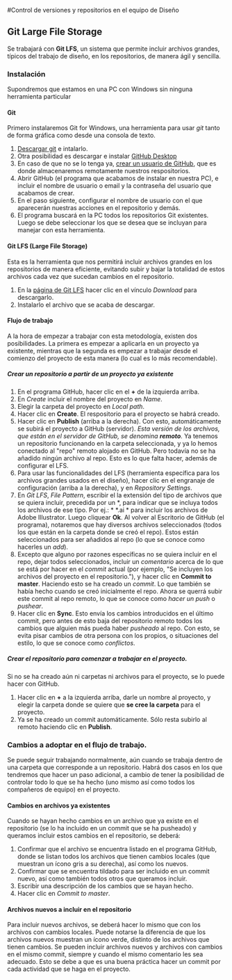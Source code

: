 #Control de versiones y repositorios en el equipo de Diseño

## Git Large File Storage
Se trabajará con **Git LFS**, un sistema que permite incluir archivos grandes, típicos del trabajo de diseño, en los repositorios, de manera ágil y sencilla.

### Instalación
Supondremos que estamos en una PC con Windows sin ninguna herramienta particular

#### Git
Primero instalaremos Git for Windows, una herramienta para usar *git* tanto de forma gráfica como desde una consola de texto.
1. [Descargar git](https://git-scm.com/download/win) e intalarlo.
2. Otra posibilidad es descargar e instalar [GitHub Desktop](https://desktop.github.com/)
3. En caso de que no se lo tenga ya, [crear un usuario de GitHub](https://github.com/login), que es donde almacenaremos remotamente nuestros respositorios.
4. Abrir GitHub (el programa que acabamos de instalar en nuestra PC), e incluir el nombre de usuario o email y la contraseña del usuario que acabamos de crear. 
5. En el paso siguiente, configurar el nombre de usuario con el que aparecerán nuestras acciones en el repositorio y demás.
6. El programa buscará en la PC todos los repositorios Git existentes. Luego se debe seleccionar los que se desea que se incluyan para manejar con esta herramienta. 

#### Git LFS (Large File Storage)
Esta es la herramienta que nos permitirá incluir archivos grandes en los repositorios de manera eficiente, evitando subir y bajar la totalidad de estos archivos cada vez que sucedan cambios en el repositorio.
1. En la [página de Git LFS](https://git-lfs.github.com/) hacer clic en el vínculo *Download* para descargarlo.
2. Instalarlo el archivo que se acaba de descargar.

#### Flujo de trabajo
A la hora de empezar a trabajar con esta metodología, existen dos posibilidades. La primera es empezar a aplicarla en un proyecto ya existente, mientras que la segunda es empezar a trabajar desde el comienzo del proyecto de esta manera (lo cual es lo más recomendable).

##### Crear un repositorio a partir de un proyecto ya existente
1. En el programa GitHub, hacer clic en el **+** de la izquierda arriba.
2. En *Create* incluir el nombre del proyecto en *Name*.
3. Elegir la carpeta del proyecto en *Local path*.
4. Hacer clic en **Create**. El respositorio para el proyecto se habrá creado.
5. Hacer clic en **Publish** (arriba a la derecha). Con esto, automáticamente se subirá el proyecto a GitHub (servidor).
*Esta versión de los archivos, que están en el servidor de GitHub, se denomina **remoto**.*
Ya tenemos un repositorio funcionando en la carpeta seleccionada, y ya lo hemos conectado al "repo" remoto alojado en GitHub. Pero todavía no se ha añadido ningún archivo al repo. Esto es lo que falta hacer, además de configurar el LFS. 
6. Para usar las funcionalidades del LFS (herramienta específica para los archivos grandes usados en el diseño), hacer clic en el engranaje de configuración (arriba a la derecha), y en *Repository Settings*.
7. En *Git LFS*, *File Pattern*, escribir el la extensión del tipo de archivos que se quiera incluir, precedida por un *, para indicar que se incluya todos los archivos de ese tipo. Por ej.: * *.ai * para incluir los archivos de Adobe Illustrator. Luego cliquear **Ok**.
Al volver al Escritorio de GitHub (el programa), notaremos que hay diversos archivos seleccionados (todos los que están en la carpeta donde se creó el repo). Estos están seleccionados para ser añadidos al repo (lo que se conoce como hacerles un *add*).
8. Excepto que alguno por razones específicas no se quiera incluir en el repo, dejar todos seleccionados, incluir un *comentario* acerca de lo que se está por hacer en el *commit* actual (por ejemplo, "Se incluyen los archivos del proyecto en el repositorio."), y hacer clic en **Commit to master**.
Haciendo esto se ha creado un *commit*. Lo que también se había hecho cuando se creó inicialmente el repo. Ahora se querrá subir este commit al repo remoto, lo que se conoce como *hacer un push* o *pushear*.
9. Hacer clic en **Sync**. Esto envía los cambios introducidos en el último commit, pero antes de esto baja del repositorio remoto todos los cambios que alguien más pueda haber *pusheado* al repo. Con esto, se evita pisar cambios de otra persona con los propios, o situaciones del estilo, lo que se conoce como *conflictos*.


##### Crear el repositorio para comenzar a trabajar en el proyecto.
Si no se ha creado aún ni carpetas ni archivos para el proyecto, se lo puede hacer con GitHub. 
1. Hacer clic en **+** a la izquierda arriba, darle un nombre al proyecto, y elegir la carpeta donde se quiere que **se cree la carpeta** para el proyecto.
2. Ya se ha creado un commit automáticamente. Sólo resta subirlo al remoto haciendo clic en **Publish**.

### Cambios a adoptar en el flujo de trabajo.
Se puede seguir trabajando normalmente, aún cuando se trabaja dentro de una carpeta que corresponde a un repositorio. Habrá dos casos en los que tendremos que hacer un paso adicional, a cambio de tener la posibilidad de controlar todo lo que se ha hecho (uno mismo así como todos los compañeros de equipo) en el proyecto.

#### Cambios en archivos ya existentes
Cuando se hayan hecho cambios en un archivo que ya existe en el repositorio (se lo ha incluido en un commit que se ha pusheado) y queramos incluir estos cambios en el repositorio, se deberá:
1. Confirmar que el archivo se encuentra listado en el programa GitHub, donde se listan todos los archivos que tienen cambios locales (que muestran un ícono gris a su derecha), así como los nuevos.
2. Confirmar que se encuentra tildado para ser incluido en un commit nuevo, así como también todos otros que queramos incluir.
3. Escribir una descripción de los cambios que se hayan hecho.
4. Hacer clic en *Commit to master*.

#### Archivos nuevos a incluir en el repositorio
Para incluir nuevos archivos, se deberá hacer lo mismo que con los archivos con cambios locales. Puede notarse la diferencia de que los archivos nuevos muestran un ícono verde, distinto de los archivos que tienen cambios.
Se pueden incluir archivos nuevos y archivos con cambios en el mismo commit, siempre y cuando el mismo comentario les sea adecuado. Esto se debe a que es una buena práctica hacer un commit por cada actividad que se haga en el proyecto.